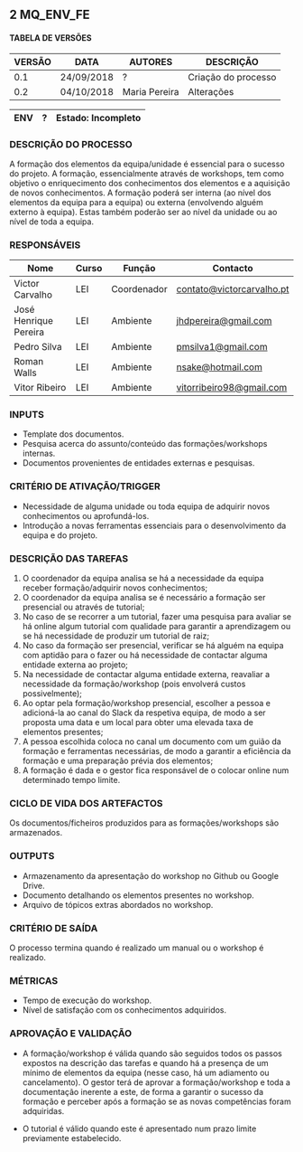 ## 2 MQ_ENV_FE
#### TABELA DE VERSÕES
| VERSÃO | DATA | AUTORES | DESCRIÇÃO |
|--------|------|---------|-----------|
| 0.1 | 24/09/2018 | ? | Criação do processo |
| 0.2 | 04/10/2018 | Maria Pereira | Alterações |

| ENV | ? | Estado: Incompleto |
| - | - | - |

### **DESCRIÇÃO DO PROCESSO**
A formação dos elementos da equipa/unidade é essencial para o sucesso do projeto. A formação, essencialmente através de workshops, tem como objetivo o enriquecimento dos conhecimentos dos elementos e a aquisição de novos conhecimentos. A formação poderá ser interna (ao nível dos elementos da equipa para a equipa) ou externa (envolvendo alguém externo à equipa). Estas também poderão ser ao nível da unidade ou ao nível de toda a equipa.

### **RESPONSÁVEIS**
| Nome | Curso | Função | Contacto |
| -    | -     | -      | -        |
| Victor Carvalho       | LEI | Coordenador |contato@victorcarvalho.pt|
| José Henrique Pereira | LEI | Ambiente    |jhdpereira@gmail.com |
| Pedro Silva           | LEI | Ambiente    |pmsilva1@gmail.com  |
| Roman Walls           | LEI | Ambiente    |nsake@hotmail.com  |
| Vitor Ribeiro         | LEI | Ambiente    |vitorribeiro98@gmail.com |

### **INPUTS**
* Template dos documentos.
* Pesquisa acerca do assunto/conteúdo das formações/workshops internas.
* Documentos provenientes de entidades externas e pesquisas.

### **CRITÉRIO DE ATIVAÇÃO/TRIGGER**
* Necessidade de alguma unidade ou toda equipa de adquirir novos conhecimentos ou aprofundá-los.
* Introdução a novas ferramentas essenciais para o desenvolvimento da equipa e do projeto.

### **DESCRIÇÃO DAS TAREFAS**
1. O coordenador da equipa analisa se há a necessidade da equipa receber formação/adquirir novos conhecimentos;
2. O coordenador da equipa analisa se é necessário a formação ser presencial ou através de tutorial;
3. No caso de se recorrer a um tutorial, fazer uma pesquisa para avaliar se há online algum tutorial com qualidade para garantir a aprendizagem ou se há necessidade de produzir um tutorial de raiz;
4. No caso da formação ser presencial, verificar se há alguém na equipa com aptidão para o fazer ou há necessidade de contactar alguma entidade externa ao projeto;
5. Na necessidade de contactar alguma entidade externa, reavaliar a necessidade da formação/workshop (pois envolverá custos possivelmente);
6. Ao optar pela formação/workshop presencial, escolher a pessoa e adicioná-la ao canal do Slack da respetiva equipa, de modo a ser proposta uma data e um local para obter uma elevada taxa de elementos presentes;
7. A pessoa escolhida coloca no canal um documento com um guião da formação e ferramentas necessárias, de modo a garantir a eficiência da formação e uma preparação prévia dos elementos;
8. A formação é dada e o gestor fica responsável de o colocar online num determinado tempo limite.

### **CICLO DE VIDA DOS ARTEFACTOS**
Os documentos/ficheiros produzidos para as formações/workshops são armazenados.

### **OUTPUTS**
* Armazenamento da apresentação do workshop no Github ou Google Drive.
* Documento detalhando os elementos presentes no workshop.
* Arquivo de tópicos extras abordados no workshop.

<div style="page-break-after: always;"></div>

### **CRITÉRIO DE SAÍDA**
O processo termina quando é realizado um manual ou o workshop é realizado.

### **MÉTRICAS**
* Tempo de execução do workshop.
* Nível de satisfação com os conhecimentos adquiridos.

### **APROVAÇÃO E VALIDAÇÃO**
* A formação/workshop é válida quando são seguidos todos os passos expostos na descrição das tarefas e quando há a presença de um mínimo de elementos da equipa (nesse caso, há um adiamento ou cancelamento). O gestor terá de aprovar a formação/workshop e toda a documentação inerente a este, de forma a garantir o sucesso da formação e perceber após a  formação se as novas competências foram adquiridas.

* O tutorial é válido quando este é apresentado num prazo limite previamente estabelecido.